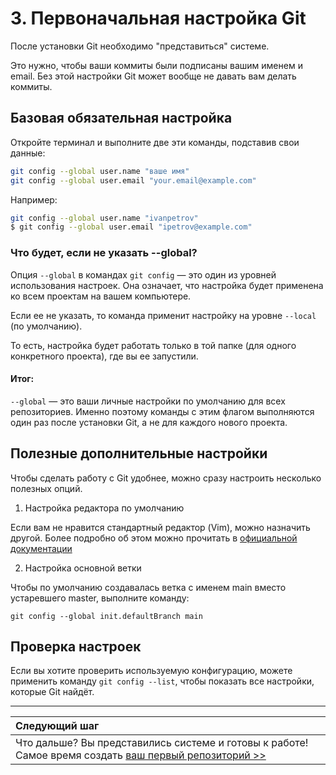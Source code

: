 # 3. Первоначальная настройка Git

После установки Git необходимо "представиться" системе. 

Это нужно, чтобы ваши коммиты были подписаны вашим именем и email. Без этой настройки Git может вообще не давать вам делать коммиты.

## Базовая обязательная настройка

Откройте терминал и выполните две эти команды, подставив свои данные:

```bash
git config --global user.name "ваше имя"
git config --global user.email "your.email@example.com"
```

Например:

```bash
git config --global user.name "ivanpetrov"
$ git config --global user.email "ipetrov@example.com"
```

### Что будет, если не указать --global?

Опция ```--global``` в командах ```git config``` — это один из уровней использования настроек. Она означает, что настройка будет применена ко всем проектам на вашем компьютере.

Если ее не указать, то команда применит настройку на уровне ```--local``` (по умолчанию). 

То есть, настройка будет работать только в той папке (для одного конкретного проекта), где вы ее запустили.

#### Итог:

```--global``` — это ваши личные настройки по умолчанию для всех репозиториев. Именно поэтому команды с этим флагом выполняются один раз после установки Git, а не для каждого нового проекта.

## Полезные дополнительные настройки

Чтобы сделать работу с Git удобнее, можно сразу настроить несколько полезных опций.

1. Настройка редактора по умолчанию

Если вам не нравится стандартный редактор (Vim), можно назначить другой. Более подробно об этом можно прочитать в [официальной документации](https://git-scm.com/book/ru/v2/%D0%92%D0%B2%D0%B5%D0%B4%D0%B5%D0%BD%D0%B8%D0%B5-%D0%9F%D0%B5%D1%80%D0%B2%D0%BE%D0%BD%D0%B0%D1%87%D0%B0%D0%BB%D1%8C%D0%BD%D0%B0%D1%8F-%D0%BD%D0%B0%D1%81%D1%82%D1%80%D0%BE%D0%B9%D0%BA%D0%B0-Git)

2. Настройка основной ветки

Чтобы по умолчанию создавалась ветка с именем main вместо устаревшего master, выполните команду:

```
git config --global init.defaultBranch main
```

## Проверка настроек

Если вы хотите проверить используемую конфигурацию, можете применить команду ```git config --list```, чтобы показать все настройки, которые Git найдёт.


---
| Следующий шаг |                                                                           
|:--------------|                                                                           
| Что дальше? Вы представились системе и готовы к работе! Самое время создать [ваш первый репозиторий >>](repository.md) |

